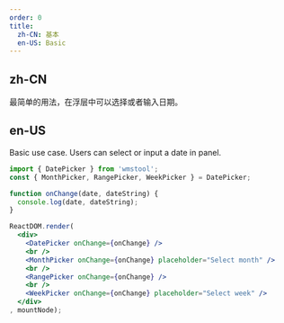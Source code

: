 ```yaml
---
order: 0
title:
  zh-CN: 基本
  en-US: Basic
---
```


## zh-CN

最简单的用法，在浮层中可以选择或者输入日期。

## en-US

Basic use case. Users can select or input a date in panel.

````jsx
import { DatePicker } from 'wmstool';
const { MonthPicker, RangePicker, WeekPicker } = DatePicker;

function onChange(date, dateString) {
  console.log(date, dateString);
}

ReactDOM.render(
  <div>
    <DatePicker onChange={onChange} />
    <br />
    <MonthPicker onChange={onChange} placeholder="Select month" />
    <br />
    <RangePicker onChange={onChange} />
    <br />
    <WeekPicker onChange={onChange} placeholder="Select week" />
  </div>
, mountNode);
````

